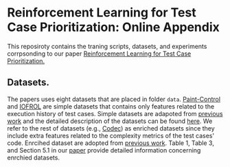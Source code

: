 # Reinforcement Learning for Test Case Prioritization: Online Appendix
This reposiroty contains the traning scripts, datasets, and experiments corrpsonding to our paper [Reinforcement Learning for Test Case Prioritization.](https://arxiv.org/pdf/2011.01834.pdf)

## Datasets. 
The papers uses eight datasets that are placed in folder `data`. [Paint-Control](https://github.com/moji1/tp_rl/blob/master/data/tc_data_paintcontrol.csv) and [IOFROL](https://github.com/moji1/tp_rl/blob/master/data/iofrol.csv) are simple datasets that contains only features related to the execution history of test cases. Simple datasets are adapoted from [previous work](https://www.simula.no/sites/default/files/publications/files/reinforcement_learning_for_test_case_prioritization-issta17_0.pdf) and the detailed description of the datasets can be found [here](https://bitbucket.org/HelgeS/retecs/src/master/DATA/).
We refer to the rest of datasets (e.g., [Codec](https://github.com/moji1/tp_rl/blob/master/data/Commons_codec.csv)) as enriched datasets since they include extra features related to the complexity metrics of the test cases' code. Enrcihed dataset are adopted from [previous work](https://cin.ufpe.br/~bafm/publications/bertolino_etal_icse20.pdf). Table 1, Table 3, and Section 5.1 in our [paper](https://arxiv.org/pdf/2011.01834.pdf) provide detailed information concerning enrchied datasets.  


